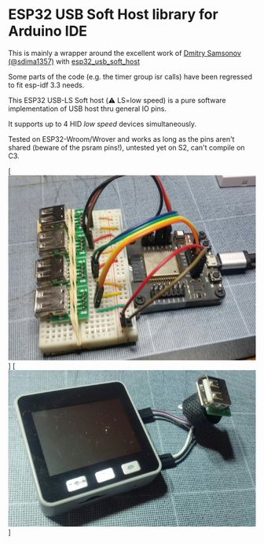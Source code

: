 # ESP32 USB Soft Host library for Arduino IDE

This is mainly a wrapper around the excellent work of [Dmitry Samsonov (@sdima1357)](https://github.com/sdima1357) with [esp32_usb_soft_host](https://github.com/sdima1357/esp32_usb_soft_host)

Some parts of the code (e.g. the timer group isr calls) have been regressed to fit esp-idf 3.3 needs.

This ESP32 USB-LS Soft host (:warning: LS=low speed) is a pure software implementation of USB host thru general IO pins.

It supports up to 4 HID *low speed* devices simultaneously.

Tested on ESP32-Wroom/Wrover and works as long as the pins aren't shared (beware of the psram pins!), untested yet on S2, can't compile on C3.


[![](extras/ESP32-USB-host.png)]
[![](extras/m5stack-pins_16_17.jpeg)]

